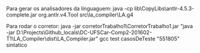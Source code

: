 Para gerar os analisadores da linguaguem:
java -cp lib\CopyLibs\antlr-4.5.3-complete.jar org.antlr.v4.Tool src\la_compiler\LA.g4

Para rodar o corretor:
java -jar corretorTrabalho1\CorretorTrabalho1.jar "java -jar D:\Projects\Github_locals\DC-UFSCar-Comp2-201602-T1\LA_Compiler\dist\LA_Compiler.jar" gcc test casosDeTeste "551805" sintatico

